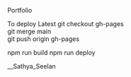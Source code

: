 Portfolio

To deploy Latest
git checkout gh-pages    
git merge main  
git push origin gh-pages  

 npm run build
 npm run deploy

 __Sathya_Seelan
